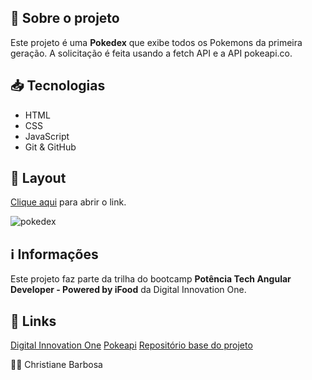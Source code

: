 ## 📝 Sobre o projeto

Este projeto é uma **Pokedex** que exibe todos os Pokemons da primeira geração. A solicitação é feita usando a fetch API e a API pokeapi.co.

## 📥 Tecnologias

 - HTML
 - CSS
 - JavaScript
 - Git & GitHub

## 🎨 Layout

[Clique aqui](https://christianebs.github.io/pokedex/) para abrir o link.

![pokedex](https://github.com/christianebs/pokedex/assets/108686840/482f5a3f-3eb8-4722-93c8-1f7af1b93e54)

## ℹ️ Informações

Este projeto faz parte da trilha do bootcamp **Potência Tech Angular Developer - Powered by iFood** da Digital Innovation One.

## 🔗 Links

[Digital Innovation One](https://www.dio.me/)
[Pokeapi](https://pokeapi.co/)
[Repositório base do projeto](https://github.com/digitalinnovationone/js-developer-pokedex)

👩‍💻 Christiane Barbosa